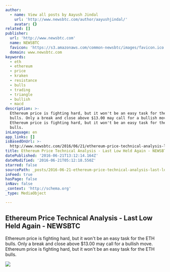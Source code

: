 ```yaml
---
author:
  - name: View all posts by Aayush Jindal
    url: 'http://www.newsbtc.com/author/aayushjindal/'
    avatar: {}
related: []
publisher:
  url: 'http://www.newsbtc.com'
  name: NEWSBTC
  favicon: 'https://s3.amazonaws.com/common-newsbtc/images/favicon.ico'
  domain: www.newsbtc.com
keywords:
  - eth
  - ethereum
  - price
  - kraken
  - resistance
  - bulls
  - trading
  - triangle
  - bullish
  - macd
description: >-
  Ethereum price is fighting hard, but it won't be an easy task for the ETH
  bulls. Only a break and close above $13.00 may call for a bullish move.
  Ethereum price is fighting hard, but it won't be an easy task for the ETH
  bulls.
inLanguage: en
app_links: []
isBasedOnUrl: >-
  http://www.newsbtc.com/2016/06/21/ethereum-price-technical-analysis-last-low-held/
title: Ethereum Price Technical Analysis - Last Low Held Again - NEWSBTC
datePublished: '2016-06-21T13:12:14.164Z'
dateModified: '2016-06-21T05:12:18.550Z'
starred: false
sourcePath: _posts/2016-06-21-ethereum-price-technical-analysis-last-low-held-again-ne.md
inFeed: true
hasPage: false
inNav: false
_context: 'http://schema.org'
_type: MediaObject

---
```

<article style=""><h1>Ethereum Price Technical Analysis - Last Low Held Again - NEWSBTC</h1><p>Ethereum price is fighting hard, but it won't be an easy task for the ETH bulls. Only a break and close above $13.00 may call for a bullish move. Ethereum price is fighting hard, but it won't be an easy task for the ETH bulls.</p><img src="http://s3.amazonaws.com/main-newsbtc-images/2016/06/21032110/Ethereum16.png" /></article>